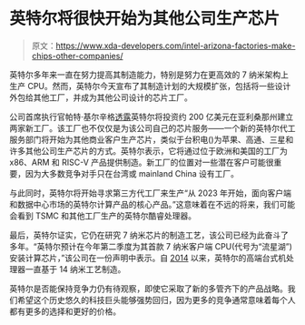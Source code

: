 # 英特尔将很快开始为其他公司生产芯片

> 原文：<https://www.xda-developers.com/intel-arizona-factories-make-chips-other-companies/>

英特尔多年来一直在努力提高其制造能力，特别是努力在更高效的 7 纳米架构上生产 CPU。然而，英特尔今天宣布了其制造计划的大规模扩张，包括将一些设计外包给其他工厂，并成为其他公司设计的芯片工厂。

公司首席执行官帕特·基尔辛格[透露](https://newsroom.intel.com/news-releases/idm-manufacturing-innovation-product-leadership/)英特尔将投资约 200 亿美元在亚利桑那州建立两家新工厂。该工厂也不仅仅是为该公司自己的芯片服务——一个新的英特尔代工服务部门将开始为其他商业客户生产芯片，类似于台积电()为苹果、高通、三星和许多其他公司生产芯片的方式。英特尔表示，它将通过位于欧洲和美国的工厂为 x86、ARM 和 RISC-V 产品提供制造。新工厂的位置对一些潜在客户可能很重要，因为大多数竞争对手只在台湾或 mainland China 设有工厂。

与此同时，英特尔将开始寻求第三方代工厂来生产“从 2023 年开始，面向客户端和数据中心市场的英特尔计算产品的核心产品。”这意味着在不远的将来，我们可能会看到 TSMC 和其他工厂生产的英特尔酷睿处理器。

最后，英特尔证实，它仍在研究 7 纳米芯片的制造工艺，该公司已经为此奋斗了多年。“英特尔预计在今年第二季度为其首款 7 纳米客户端 CPU(代号为“流星湖”)安装计算芯片，”该公司在一份声明中表示。自 [2014](https://en.wikipedia.org/wiki/Broadwell_(microarchitecture)) 以来，英特尔的高端台式机处理器一直基于 14 纳米工艺制造。

英特尔是否能保持竞争力仍有待观察，即使它采取了新的多管齐下的产品战略。我们希望这个历史悠久的科技巨头能够强势回归，因为更多的竞争通常意味着每个人都有更多的选择和更好的价格。
